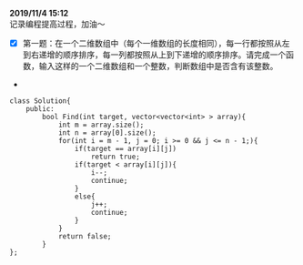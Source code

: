 **2019/11/4 15:12**  
记录编程提高过程，加油～
- [x] 第一题：在一个二维数组中（每个一维数组的长度相同），每一行都按照从左到右递增的顺序排序，每一列都按照从上到下递增的顺序排序。请完成一个函数，输入这样的一个二维数组和一个整数，判断数组中是否含有该整数。
- 
```
class Solution{
    public:
        bool Find(int target, vector<vector<int> > array){
            int m = array.size();
            int n = array[0].size();
            for(int i = m - 1, j = 0; i >= 0 && j <= n - 1;){
                if(target == array[i][j])
                    return true;
                if(target < array[i][j]){
                    i--;
                    continue;
                }
                else{
                    j++;
                    continue;
                }
            }
            return false;
        }
};
```
